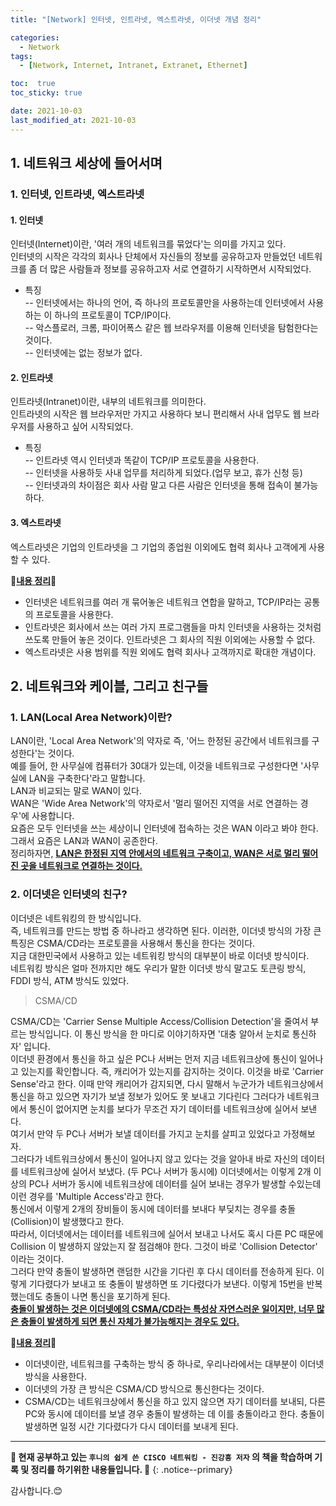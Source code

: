 ```yaml
---
title: "[Network] 인터넷, 인트라넷, 엑스트라넷, 이더넷 개념 정리"

categories:
  - Network
tags:
  - [Network, Internet, Intranet, Extranet, Ethernet]

toc:  true
toc_sticky: true

date: 2021-10-03
last_modified_at: 2021-10-03
---
```


## 1. 네트워크 세상에 들어서며  

### 1. 인터넷, 인트라넷, 엑스트라넷  

#### 1. 인터넷  
인터넷(Internet)이란, '여러 개의 네트워크를 묶었다'는 의미를 가지고 있다.  
인터넷의 시작은 각각의 회사나 단체에서 자신들의 정보를 공유하고자 만들었던 네트워크를 좀 더 많은 사람들과 정보를 공유하고자 서로 연결하기 시작하면서 시작되었다.  
- 특징  
-- 인터넷에서는 하나의 언어, 즉 하나의 프로토콜만을 사용하는데 인터넷에서 사용하는 이 하나의 프로토콜이 TCP/IP이다.  
-- 악스플로러, 크롬, 파이어폭스 같은 웹 브라우저를 이용해 인터넷을 탐험한다는 것이다.  
-- 인터넷에는 없는 정보가 없다.  

#### 2. 인트라넷  
인트라넷(Intranet)이란, 내부의 네트워크를 의미한다.  
인트라넷의 시작은 웹 브라우저만 가지고 사용하다 보니 편리해서 사내 업무도 웹 브라우저를 사용하고 싶어 시작되었다.  
- 특징  
-- 인트라넷 역시 인터넷과 똑같이 TCP/IP 프로토콜을 사용한다.  
-- 인터넷을 사용하듯 사내 업무를 처리하게 되었다.(업무 보고, 휴가 신청 등)  
-- 인터넷과의 차이점은 회사 사람 말고 다른 사람은 인터넷을 통해 접속이 불가능하다.  

#### 3. 엑스트라넷  
엑스트라넷은 기업의 인트라넷을 그 기업의 종업원 이외에도 협력 회사나 고객에게 사용할 수 있다.  

📌**<u>내용 정리</u>**📌  
- 인터넷은 네트워크를 여러 개 묶어놓은 네트워크 연합을 말하고, TCP/IP라는 공통의 프로토콜을 사용한다.  
- 인트라넷은 회사에서 쓰는 여러 가지 프로그램들을 마치 인터넷을 사용하는 것처럼 쓰도록 만들어 놓은 것이다. 인트라넷은 그 회사의 직원 이외에는 사용할 수 없다.  
- 엑스트라넷은 사용 범위를 직원 외에도 협력 회사나 고객까지로 확대한 개념이다.  

## 2. 네트워크와 케이블, 그리고 친구들  

### 1. LAN(Local Area Network)이란?  
LAN이란, 'Local Area Network'의 약자로 즉, '어느 한정된 공간에서 네트워크를 구성한다'는 것이다.  
예를 들어, 한 사무실에 컴퓨터가 30대가 있는데, 이것을 네트워크로 구성한다면 '사무실에 LAN을 구축한다'라고 말합니다.  
LAN과 비교되는 말로 WAN이 있다.  
WAN은 'Wide Area Network'의 약자로서 '멀리 떨어진 지역을 서로 연결하는 경우'에 사용합니다.  
요즘은 모두 인터넷을 쓰는 세상이니 인터넷에 접속하는 것은 WAN 이라고 봐야 한다. 그래서 요즘은 LAN과 WAN이 공존한다.  
정리하자면, **<u>LAN은 한정된 지역 안에서의 네트워크 구축이고, WAN은 서로 멀리 떨어진 곳을 네트워크로 연결하는 것이다.</u>**

### 2. 이더넷은 인터넷의 친구?  
이더넷은 네트워킹의 한 방식입니다.  
즉, 네트워크를 만드는 방법 중 하나라고 생각하면 된다. 이러한, 이더넷 방식의 가장 큰 특징은 CSMA/CD라는 프로토콜을 사용해서 통신을 한다는 것이다.  
지금 대한민국에서 사용하고 있는 네트워킹 방식의 대부분이 바로 이더넷 방식이다.  
네트워킹 방식은 얼마 전까지만 해도 우리가 말한 이더넷 방식 말고도 토큰링 방식, FDDI 방식, ATM 방식도 있었다.  

> CSMA/CD  

CSMA/CD는 'Carrier Sense Multiple Access/Collision Detection'을 줄여서 부르는 방식입니다. 이 통신 방식을 한 마디로 이야기하자면 '대충 알아서 눈치로 통신하자' 입니다.  
이더넷 환경에서 통신을 하고 싶은 PC나 서버는 먼저 지금 네트워크상에 통신이 일어나고 있는지를 확인합니다. 즉, 캐리어가 있는지를 감지하는 것이다. 이것을 바로 'Carrier Sense'라고 한다. 이때 만약 캐리어가 감지되면, 다시 말해서 누군가가 네트워크상에서 통신을 하고 있으면 자기가 보낼 정보가 있어도 못 보내고 기다린다 그러다가 네트워크에서 통신이 없어지면 눈치를 보다가 무조건 자기 데이터를 네트워크상에 실어서 보낸다.  
여기서 만약 두 PC나 서버가 보낼 데이터를 가지고 눈치를 살피고 있었다고 가정해보자.  
그러다가 네트워크상에서 통신이 일어나지 않고 있다는 것을 알아내 바로 자신의 데이터를 네트워크상에 실어서 보냈다. (두 PC나 서버가 동시에) 이더넷에서는 이렇게 2개 이상의 PC나 서버가 동시에 네트워크상에 데이터를 실어 보내는 경우가 발생할 수있는데 이런 경우를 'Multiple Access'라고 한다.  
통신에서 이렇게 2개의 장비들이 동시에 데이터를 보내다 부딪치는 경우를 충돌(Collision)이 발생했다고 한다.  
따라서, 이더넷에서는 데이터를 네트워크에 실어서 보내고 나서도 혹시 다른 PC 때문에 Collision 이 발생하지 않았는지 잘 점검해야 한다. 그것이 바로 'Collision Detector' 이라는 것이다.  
그러다 만약 충돌이 발생하면 랜덤한 시간을 기다린 후 다시 데이터를 전송하게 된다. 이렇게 기다렸다가 보내고 또 충돌이 발생하면 또 기다렸다가 보낸다. 이렇게 15번을 반복했는데도 충돌이 나면 통신을 포기하게 된다.  
**<u>충돌이 발생하는 것은 이더넷에의 CSMA/CD라는 특성상 자연스러운 일이지만, 너무 많은 충돌이 발생하게 되면 통신 자체가 불가능해지는 경우도 있다.</u>**  

📌**<u>내용 정리</u>**📌  
- 이더넷이란, 네트워크를 구축하는 방식 중 하나로, 우리나라에서는 대부분이 이더넷 방식을 사용한다.  
- 이더넷의 가장 큰 방식은 CSMA/CD 방식으로 통신한다는 것이다.  
- CSMA/CD는 네트워크상에서 통신을 하고 있지 않으면 자기 데이터를 보내되, 다른 PC와 동시에 데이터를 보낼 경우 충돌이 발생하는 데 이를 충돌이라고 한다. 충돌이 발생하면 일정 시간 기다렸다가 다시 데이터를 보내게 된다.


---
**🐢 현재 공부하고 있는 `후니의 쉽게 쓴 CISCO 네트워킹 - 진강훙 저자` 의 책을 학습하며 기록 및 정리를 하기위한 내용들입니다. 🐢**
{: .notice--primary}

감사합니다.😊
